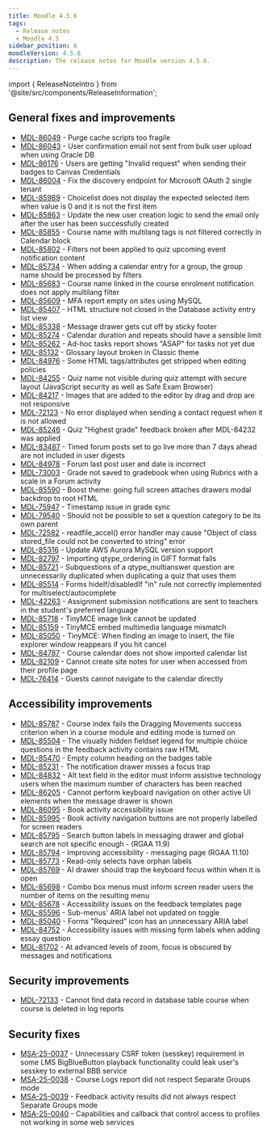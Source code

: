 ```yaml
---
title: Moodle 4.5.6
tags:
  - Release notes
  - Moodle 4.5
sidebar_position: 6
moodleVersion: 4.5.6
description: The release notes for Moodle version 4.5.6.
---
```


import { ReleaseNoteIntro } from '@site/src/components/ReleaseInformation';

<ReleaseNoteIntro releaseName={frontMatter.moodleVersion} />

## General fixes and improvements
<!-- cspell:disable -->
- [MDL-86049](https://moodle.atlassian.net/browse/MDL-86049) - Purge cache scripts too fragile
- [MDL-86043](https://moodle.atlassian.net/browse/MDL-86043) - User confirmation email not sent from bulk user upload when using Oracle DB
- [MDL-86176](https://moodle.atlassian.net/browse/MDL-86176) - Users are getting "Invalid request" when sending their badges to Canvas Credentials
- [MDL-86004](https://moodle.atlassian.net/browse/MDL-86004) - Fix the discovery endpoint for Microsoft OAuth 2 single tenant
- [MDL-85989](https://moodle.atlassian.net/browse/MDL-85989) - Choicelist does not display the expected selected item when value is 0 and it is not the first item
- [MDL-85863](https://moodle.atlassian.net/browse/MDL-85863) - Update the new user creation logic to send the email only after the user has been successfully created
- [MDL-85855](https://moodle.atlassian.net/browse/MDL-85855) - Course name with multilang tags is not filtered correctly in Calendar block
- [MDL-85802](https://moodle.atlassian.net/browse/MDL-85802) - Filters not been applied to quiz upcoming event notification content
- [MDL-85734](https://moodle.atlassian.net/browse/MDL-85734) - When adding a calendar entry for a group, the group name should be processed by filters
- [MDL-85683](https://moodle.atlassian.net/browse/MDL-85683) - Course name linked in the course enrolment notification does not apply multilang filter
- [MDL-85609](https://moodle.atlassian.net/browse/MDL-85609) - MFA report empty on sites using MySQL
- [MDL-85407](https://moodle.atlassian.net/browse/MDL-85407) - HTML structure not closed in the Database activity entry list view
- [MDL-85338](https://moodle.atlassian.net/browse/MDL-85338) - Message drawer gets cut off by sticky footer
- [MDL-85274](https://moodle.atlassian.net/browse/MDL-85274) - Calendar duration and repeats should have a sensible limit
- [MDL-85262](https://moodle.atlassian.net/browse/MDL-85262) - Ad-hoc tasks report shows "ASAP" for tasks not yet due
- [MDL-85132](https://moodle.atlassian.net/browse/MDL-85132) - Glossary layout broken in Classic theme
- [MDL-84976](https://moodle.atlassian.net/browse/MDL-84976) - Some HTML tags/attributes get stripped when editing policies
- [MDL-84255](https://moodle.atlassian.net/browse/MDL-84255) - Quiz name not visible during quiz attempt with secure layout (JavaScript security as well as Safe Exam Browser)
- [MDL-84217](https://moodle.atlassian.net/browse/MDL-84217) - Images that are added to the editor by drag and drop are not responsive
- [MDL-72123](https://moodle.atlassian.net/browse/MDL-72123) - No error displayed when sending a contact request when it is not allowed
- [MDL-85246](https://moodle.atlassian.net/browse/MDL-85246) - Quiz "Highest grade" feedback broken after MDL-84232 was applied
- [MDL-83487](https://moodle.atlassian.net/browse/MDL-83487) - Timed forum posts set to go live more than 7 days ahead are not included in user digests
- [MDL-84978](https://moodle.atlassian.net/browse/MDL-84978) - Forum last post user and date is incorrect
- [MDL-73003](https://moodle.atlassian.net/browse/MDL-73003) - Grade not saved to gradebook when using Rubrics with a scale in a Forum activity
- [MDL-85590](https://moodle.atlassian.net/browse/MDL-85590) - Boost theme: going full screen attaches drawers modal backdrop to root HTML
- [MDL-75947](https://moodle.atlassian.net/browse/MDL-75947) - Timestamp issue in grade sync
- [MDL-79540](https://moodle.atlassian.net/browse/MDL-79540) - Should not be possible to set a question category to be its own parent
- [MDL-72582](https://moodle.atlassian.net/browse/MDL-72582) - readfile_accel() error handler may cause "Object of class stored_file could not be converted to string" error
- [MDL-85316](https://moodle.atlassian.net/browse/MDL-85316) - Update AWS Aurora MySQL version support
- [MDL-82797](https://moodle.atlassian.net/browse/MDL-82797) - Importing qtype_ordering in GIFT format fails
- [MDL-85721](https://moodle.atlassian.net/browse/MDL-85721) - Subquestions of a qtype_multianswer question are unnecessarily duplicated when duplicating a quiz that uses them
- [MDL-85514](https://moodle.atlassian.net/browse/MDL-85514) - Forms hideIf/disabledIf "in" rule not correctly implemented for multiselect/autocomplete
- [MDL-42263](https://moodle.atlassian.net/browse/MDL-42263) - Assignment submission notifications are sent to teachers in the student's preferred language
- [MDL-85718](https://moodle.atlassian.net/browse/MDL-85718) - TinyMCE image link cannot be updated
- [MDL-85159](https://moodle.atlassian.net/browse/MDL-85159) - TinyMCE embed multimedia language mismatch
- [MDL-85050](https://moodle.atlassian.net/browse/MDL-85050) - TinyMCE: When finding an image to insert, the file explorer window reappears if you hit cancel
- [MDL-84787](https://moodle.atlassian.net/browse/MDL-84787) - Course calendar does not show imported calendar list
- [MDL-82109](https://moodle.atlassian.net/browse/MDL-82109) - Cannot create site notes for user when accessed from their profile page
- [MDL-76414](https://moodle.atlassian.net/browse/MDL-76414) - Guests cannot navigate to the calendar directly
<!-- cspell:enable -->

## Accessibility improvements
<!-- cspell:disable -->
- [MDL-85787](https://moodle.atlassian.net/browse/MDL-85787) - Course index fails the Dragging Movements success criterion when in a course module and editing mode is turned on
- [MDL-85504](https://moodle.atlassian.net/browse/MDL-85504) - The visually hidden fieldset legend for multiple choice questions in the feedback activity contains raw HTML
- [MDL-85470](https://moodle.atlassian.net/browse/MDL-85470) - Empty column heading on the badges table
- [MDL-85231](https://moodle.atlassian.net/browse/MDL-85231) - The notification drawer misses a focus trap
- [MDL-84832](https://moodle.atlassian.net/browse/MDL-84832) - Alt text field in the editor must inform assistive technology users when the maximum number of characters has been reached
- [MDL-86205](https://moodle.atlassian.net/browse/MDL-86205) - Cannot perform keyboard navigation on other active UI elements when the message drawer is shown
- [MDL-86095](https://moodle.atlassian.net/browse/MDL-86095) - Book activity accessibility issue
- [MDL-85995](https://moodle.atlassian.net/browse/MDL-85995) - Book activity navigation buttons are not properly labelled for screen readers
- [MDL-85795](https://moodle.atlassian.net/browse/MDL-85795) - Search button labels in messaging drawer and global search are not specific enough - (RGAA 11.9)
- [MDL-85794](https://moodle.atlassian.net/browse/MDL-85794) - Improving accessibility - messaging page (RGAA 11.10)
- [MDL-85773](https://moodle.atlassian.net/browse/MDL-85773) - Read-only selects have orphan labels
- [MDL-85769](https://moodle.atlassian.net/browse/MDL-85769) - AI drawer should trap the keyboard focus within when it is open
- [MDL-85698](https://moodle.atlassian.net/browse/MDL-85698) - Combo box menus must inform screen reader users the number of items on the resulting menu
- [MDL-85678](https://moodle.atlassian.net/browse/MDL-85678) - Accessibility issues on the feedback templates page
- [MDL-85596](https://moodle.atlassian.net/browse/MDL-85596) - Sub-menus' ARIA label not updated on toggle
- [MDL-85040](https://moodle.atlassian.net/browse/MDL-85040) - Forms "Required" icon has  an unnecessary ARIA label
- [MDL-84752](https://moodle.atlassian.net/browse/MDL-84752) - Accessibility issues with missing form labels when adding essay question
- [MDL-81702](https://moodle.atlassian.net/browse/MDL-81702) - At advanced levels of zoom, focus is obscured by messages and notifications
<!-- cspell:enable -->

## Security improvements
<!-- cspell:disable -->
- [MDL-72133](https://moodle.atlassian.net/browse/MDL-72133) - Cannot find data record in database table course when course is deleted in log reports
<!-- cspell:enable -->

## Security fixes
<!-- cspell:disable -->
- [MSA-25-0037](https://moodle.org/mod/forum/discuss.php?d=469490) - Unnecessary CSRF token (sesskey) requirement in some LMS BigBlueButton playback functionality could leak user's sesskey to external BBB service
- [MSA-25-0038](https://moodle.org/mod/forum/discuss.php?d=469491) - Course Logs report did not respect Separate Groups mode
- [MSA-25-0039](https://moodle.org/mod/forum/discuss.php?d=469492) - Feedback activity results did not always respect Separate Groups mode
- [MSA-25-0040](https://moodle.org/mod/forum/discuss.php?d=469493) - Capabilities and callback that control access to profiles not working in some web services
<!-- cspell:enable -->
